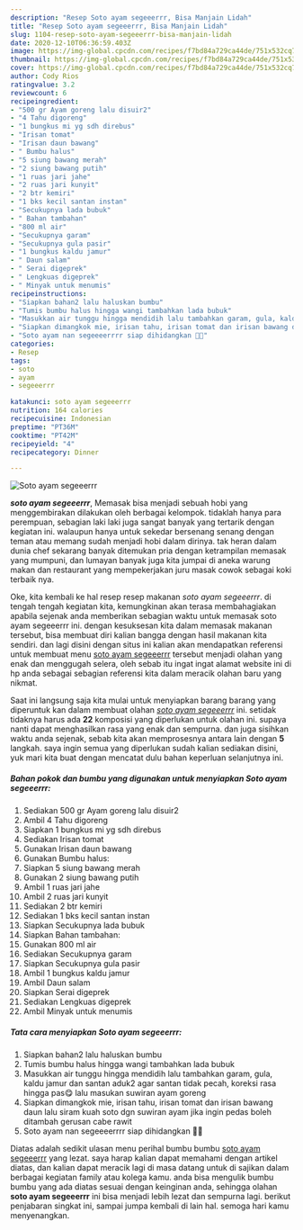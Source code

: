 ```yaml
---
description: "Resep Soto ayam segeeerrr, Bisa Manjain Lidah"
title: "Resep Soto ayam segeeerrr, Bisa Manjain Lidah"
slug: 1104-resep-soto-ayam-segeeerrr-bisa-manjain-lidah
date: 2020-12-10T06:36:59.403Z
image: https://img-global.cpcdn.com/recipes/f7bd84a729ca44de/751x532cq70/soto-ayam-segeeerrr-foto-resep-utama.jpg
thumbnail: https://img-global.cpcdn.com/recipes/f7bd84a729ca44de/751x532cq70/soto-ayam-segeeerrr-foto-resep-utama.jpg
cover: https://img-global.cpcdn.com/recipes/f7bd84a729ca44de/751x532cq70/soto-ayam-segeeerrr-foto-resep-utama.jpg
author: Cody Rios
ratingvalue: 3.2
reviewcount: 6
recipeingredient:
- "500 gr Ayam goreng lalu disuir2"
- "4 Tahu digoreng"
- "1 bungkus mi yg sdh direbus"
- "Irisan tomat"
- "Irisan daun bawang"
- " Bumbu halus"
- "5 siung bawang merah"
- "2 siung bawang putih"
- "1 ruas jari jahe"
- "2 ruas jari kunyit"
- "2 btr kemiri"
- "1 bks kecil santan instan"
- "Secukupnya lada bubuk"
- " Bahan tambahan"
- "800 ml air"
- "Secukupnya garam"
- "Secukupnya gula pasir"
- "1 bungkus kaldu jamur"
- " Daun salam"
- " Serai digeprek"
- " Lengkuas digeprek"
- " Minyak untuk menumis"
recipeinstructions:
- "Siapkan bahan2 lalu haluskan bumbu"
- "Tumis bumbu halus hingga wangi tambahkan lada bubuk"
- "Masukkan air tunggu hingga mendidih lalu tambahkan garam, gula, kaldu jamur dan santan aduk2 agar santan tidak pecah, koreksi rasa hingga pas😋 lalu masukan suwiran ayam goreng"
- "Siapkan dimangkok mie, irisan tahu, irisan tomat dan irisan bawang daun lalu siram kuah soto dgn suwiran ayam jika ingin pedas boleh ditambah gerusan cabe rawit"
- "Soto ayam nan segeeeerrrr siap dihidangkan 🥰😋"
categories:
- Resep
tags:
- soto
- ayam
- segeeerrr

katakunci: soto ayam segeeerrr 
nutrition: 164 calories
recipecuisine: Indonesian
preptime: "PT36M"
cooktime: "PT42M"
recipeyield: "4"
recipecategory: Dinner

---
```



![Soto ayam segeeerrr](https://img-global.cpcdn.com/recipes/f7bd84a729ca44de/751x532cq70/soto-ayam-segeeerrr-foto-resep-utama.jpg)

<b><i>soto ayam segeeerrr</i></b>, Memasak bisa menjadi sebuah hobi yang menggembirakan dilakukan oleh berbagai kelompok. tidaklah hanya para perempuan, sebagian laki laki juga sangat banyak yang tertarik dengan kegiatan ini. walaupun hanya untuk sekedar bersenang senang dengan teman atau memang sudah menjadi hobi dalam dirinya. tak heran dalam dunia chef sekarang banyak ditemukan pria dengan ketrampilan memasak yang mumpuni, dan lumayan banyak juga kita jumpai di aneka warung makan dan restaurant yang mempekerjakan juru masak cowok sebagai koki terbaik nya.



Oke, kita kembali ke hal resep resep makanan <i>soto ayam segeeerrr</i>. di tengah tengah kegiatan kita, kemungkinan akan terasa membahagiakan apabila sejenak anda memberikan sebagian waktu untuk memasak soto ayam segeeerrr ini. dengan kesuksesan kita dalam memasak makanan tersebut, bisa membuat diri kalian bangga dengan hasil makanan kita sendiri. dan lagi disini dengan situs ini kalian akan mendapatkan referensi untuk membuat menu <u>soto ayam segeeerrr</u> tersebut menjadi olahan yang enak dan menggugah selera, oleh sebab itu ingat ingat alamat website ini di hp anda sebagai sebagian referensi kita dalam meracik olahan baru yang nikmat.


Saat ini langsung saja kita mulai untuk menyiapkan barang barang yang diperuntuk kan dalam membuat olahan <u><i>soto ayam segeeerrr</i></u> ini. setidak tidaknya harus ada <b>22</b> komposisi yang diperlukan untuk olahan ini. supaya nanti dapat menghasilkan rasa yang enak dan sempurna. dan juga sisihkan waktu anda sejenak, sebab kita akan memprosesnya antara lain dengan <b>5</b> langkah. saya ingin semua yang diperlukan sudah kalian sediakan disini, yuk mari kita buat dengan mencatat dulu bahan keperluan selanjutnya ini.

<!--inarticleads1-->

##### Bahan pokok dan bumbu yang digunakan untuk menyiapkan Soto ayam segeeerrr:

1. Sediakan 500 gr Ayam goreng lalu disuir2
1. Ambil 4 Tahu digoreng
1. Siapkan 1 bungkus mi yg sdh direbus
1. Sediakan Irisan tomat
1. Gunakan Irisan daun bawang
1. Gunakan  Bumbu halus:
1. Siapkan 5 siung bawang merah
1. Gunakan 2 siung bawang putih
1. Ambil 1 ruas jari jahe
1. Ambil 2 ruas jari kunyit
1. Sediakan 2 btr kemiri
1. Sediakan 1 bks kecil santan instan
1. Siapkan Secukupnya lada bubuk
1. Siapkan  Bahan tambahan:
1. Gunakan 800 ml air
1. Sediakan Secukupnya garam
1. Siapkan Secukupnya gula pasir
1. Ambil 1 bungkus kaldu jamur
1. Ambil  Daun salam
1. Siapkan  Serai digeprek
1. Sediakan  Lengkuas digeprek
1. Ambil  Minyak untuk menumis




<!--inarticleads2-->

##### Tata cara menyiapkan Soto ayam segeeerrr:

1. Siapkan bahan2 lalu haluskan bumbu
1. Tumis bumbu halus hingga wangi tambahkan lada bubuk
1. Masukkan air tunggu hingga mendidih lalu tambahkan garam, gula, kaldu jamur dan santan aduk2 agar santan tidak pecah, koreksi rasa hingga pas😋 lalu masukan suwiran ayam goreng
1. Siapkan dimangkok mie, irisan tahu, irisan tomat dan irisan bawang daun lalu siram kuah soto dgn suwiran ayam jika ingin pedas boleh ditambah gerusan cabe rawit
1. Soto ayam nan segeeeerrrr siap dihidangkan 🥰😋




Diatas adalah sedikit ulasan menu perihal bumbu bumbu <u>soto ayam segeeerrr</u> yang lezat. saya harap kalian dapat memahami dengan artikel diatas, dan kalian dapat meracik lagi di masa datang untuk di sajikan dalam berbagai kegiatan family atau kolega kamu. anda bisa mengulik bumbu bumbu yang ada diatas sesuai dengan keinginan anda, sehingga olahan <b>soto ayam segeeerrr</b> ini bisa menjadi lebih lezat dan sempurna lagi. berikut penjabaran singkat ini, sampai jumpa kembali di lain hal. semoga hari kamu menyenangkan.
